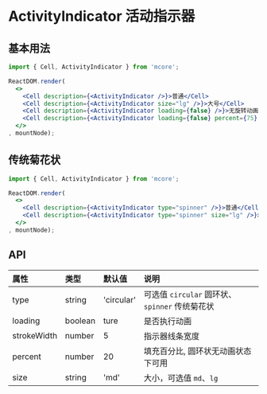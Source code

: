 # ActivityIndicator 活动指示器

## 基本用法

```jsx
import { Cell, ActivityIndicator } from 'mcore';

ReactDOM.render(
  <>
    <Cell description={<ActivityIndicator />}>普通</Cell>
    <Cell description={<ActivityIndicator size="lg" />}>大号</Cell>
    <Cell description={<ActivityIndicator loading={false} />}>无旋转动画</Cell>
    <Cell description={<ActivityIndicator loading={false} percent={75} />}>指定百分比</Cell>
  </>
, mountNode);
```



## 传统菊花状

```jsx
import { Cell, ActivityIndicator } from 'mcore';

ReactDOM.render(
  <>
    <Cell description={<ActivityIndicator type="spinner" />}>普通</Cell>
    <Cell description={<ActivityIndicator type="spinner" size="lg" />}>大号</Cell>
  </>
, mountNode);
```



## API

| 属性 | 类型 | 默认值 | 说明 |
| :--- | :--- | :--- | :--- |
| type | string | 'circular' | 可选值 `circular` 圆环状、`spinner` 传统菊花状 |
| loading | boolean | ture | 是否执行动画 |
| strokeWidth | number | 5 | 指示器线条宽度 |  
| percent | number | 20 | 填充百分比, 圆环状无动画状态下可用 |
| size | string | 'md' | 大小，可选值 `md`、`lg` |
